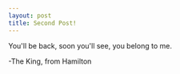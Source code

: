 ```yaml
---
layout: post
title: Second Post!
---
```


You'll be back, soon you'll see, you belong to me.

-The King, from Hamilton
